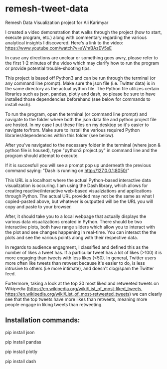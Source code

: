 # remesh-tweet-data
Remesh Data Visualization project for Ali Karimyar

I created a video demonstration that walks through the project (how to start, execute program, etc.) along with commentary regarding the various analytical insights I discovered. 
Here's a link to the video: https://www.youtube.com/watch?v=aWmBAzEV5sE 

In case any directions are unclear or something goes awry, please refer to the first 1-2 minutes of the video which may clarify how to run the program or provide potential trouble-shooting tips. 

This project is based off Python3 and can be run through the terminal (or any command line prompt). Make sure the json file (i.e. Twitter data) is in the same directory as the actual python file. The Python file utilizes certain libraries such as json, pandas, plotly and dash, so please be sure to have installed those dependencies beforehand (see below for commands to install each).

To run the program, open the terminal (or command line prompt) and navigate to the folder where both the json data file and python project file are hosted. In my case I put these files on my desktop so it's easier to navigate to/from. Make sure to install the various required Python libraries/dependencies within this folder (see below). 

After you've navigated to the necessary folder in the terminal (where json & python file is housed), type "python3 project.py" in command line and the program should attempt to execute. 

If it is succesfull you will see a prompt pop up underneath the previous command saying: "Dash is running on http://127.0.0.1:8050/"

This URL is a localhost where the actual Python-based interactive data visuailzation is occuring. I am using the Dash library, which allows for creating reactive/interactive web-based visualziations and applications through Python. The actual URL provided may not be the same as what I copied-pasted above, but whatever is outputted will be the URL you will copy and paste to your browser. 

After, it should take you to a local webpage that actually displays the various data visualizations created in Python. There should be two interactive plots, both have range sliders which allow you to interact with the plot and see changes happening in real-time. You can interact the the plots and see the various points along with their respective data. 

In regards to audience engagment, I classified and defined this as the number of likes a tweet has. If a particular tweet has a lot of likes (>100) it is more engaging than tweets with less likes (<50). In general, Twitter users more often like tweets than retweet because it's easier to do, is less intrusive to others (i.e more intimate), and doesn't clog/spam the Twitter feed. 

Furtermore, taking a look at the top 30 most liked and retweeted tweets on Wikipedia (https://en.wikipedia.org/wiki/List_of_most-liked_tweets, https://en.wikipedia.org/wiki/List_of_most-retweeted_tweets) we can clearly see that the top tweets have more likes than retweets, meaning more people engage in liking tweets than retweeting.   

## Installation commands:

pip install json 

pip install pandas

pip install plotly

pip install dash
